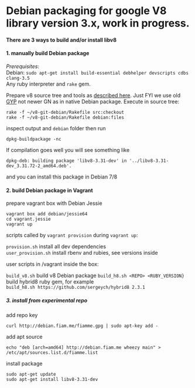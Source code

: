 Debian packaging for google V8 library version 3.x, work in progress.
===========

#### There are 3 ways to build and/or install libv8

#### 1. manually build Debian package

*_Prerequisites_*:  
Debian: ```sudo apt-get install build-essential debhelper devscripts cdbs clang-3.5```  
Any ruby interpreter and `rake` gem.

Prepare v8 source tree and tools as [described here](https://github.com/v8/v8/wiki/Building-from-Source). 
Just FYI we use old [GYP](https://github.com/v8/v8/wiki/Building-with-Gyp) not newer GN as in native Debian package.
Execute in source tree:

```
rake -f ~/v8-git-debian/Rakefile src:checkout
rake -f ~/v8-git-debian/Rakefile debian:files
```

inspect output and `debian` folder then run

```
dpkg-buildpackage -nc
```

If compilation goes well you will see something like
```
dpkg-deb: building package 'libv8-3.31-dev' in '../libv8-3.31-dev_3.31.72-2_amd64.deb'.
```
and you can install this package in Debian 7/8

#### 2. build Debian package in Vagrant

prepare vagrant box with Debian Jessie

```
vagrant box add debian/jessie64
cd vagrant.jessie
vagrant up

```
scripts called by `vagrant provision` during `vagrant up`:

`provision.sh` install all dev dependencies  
`user_provision.sh` install rbenv and rubies, see versions inside

user scripts in /vagrant inside the box:

`build_v8.sh` build v8 Debian package
`build_h8.sh <REPO> <RUBY_VERSION}` build hybrid8 ruby gem, for example  
`build_h8.sh https://github.com/sergeych/hybrid8 2.3.1`

##### 3. install from experimental repo

add repo key
```
curl http://debian.fiam.me/fiamme.gpg | sudo apt-key add -
```

add apt source
```
echo "deb [arch=amd64] http://debian.fiam.me wheezy main" > /etc/apt/sources.list.d/fiamme.list
```

install package
```
sudo apt-get update
sudo apt-get install libv8-3.31-dev
```
